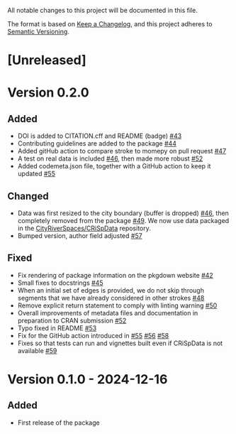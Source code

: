 All notable changes to this project will be documented in this file.

The format is based on [Keep a Changelog](https://keepachangelog.com/en/1.1.0/),
and this project adheres to [Semantic Versioning](https://semver.org/spec/v2.0.0.html).

# [Unreleased]

# Version 0.2.0

## Added

- DOI is added to CITATION.cff and README (badge) [#43](https://github.com/CityRiverSpaces/rcoins/pull/43)
- Contributing guidelines are added to the package [#44](https://github.com/CityRiverSpaces/rcoins/pull/44)
- Added gitHub action to compare stroke to momepy on pull request [#47](https://github.com/CityRiverSpaces/rcoins/pull/47)
- A test on real data is included [#46](https://github.com/CityRiverSpaces/rcoins/pull/46), then made more robust [#52](https://github.com/CityRiverSpaces/rcoins/pull/52)
- Added codemeta.json file, together with a GitHub action to keep it updated [#55](https://github.com/CityRiverSpaces/rcoins/pull/55)

## Changed

- Data was first resized to the city boundary (buffer is dropped) [#46](https://github.com/CityRiverSpaces/rcoins/pull/46), then completely removed from the package [#49](https://github.com/CityRiverSpaces/rcoins/pull/49).
  We now use data packaged in the [CityRiverSpaces/CRiSpData](https://github.com/CityRiverSpaces/CRiSpData) repository.
- Bumped version, author field adjusted [#57](https://github.com/CityRiverSpaces/rcoins/pull/57)

## Fixed

- Fix rendering of package information on the pkgdown website [#42](https://github.com/CityRiverSpaces/rcoins/pull/42)
- Small fixes to docstrings [#45](https://github.com/CityRiverSpaces/rcoins/pull/45)
- When an initial set of edges is provided, we do not skip  through segments that we have already considered in other strokes [#48](https://github.com/CityRiverSpaces/rcoins/pull/48)
- Remove explicit return statement to comply with linting warning [#50](https://github.com/CityRiverSpaces/rcoins/pull/50)
- Overall improvements of metadata files and documentation in preparation to CRAN submission [#52](https://github.com/CityRiverSpaces/rcoins/pull/52)
- Typo fixed in README [#53](https://github.com/CityRiverSpaces/rcoins/pull/53)
- Fix for the GitHub action introduced in [#55](https://github.com/CityRiverSpaces/rcoins/pull/56) [#56](https://github.com/CityRiverSpaces/rcoins/pull/56) [#58](https://github.com/CityRiverSpaces/rcoins/pull/58)
- Fixes so that tests can run and vignettes built even if CRiSpData is not available [#59](https://github.com/CityRiverSpaces/rcoins/pull/59)

# Version 0.1.0 - 2024-12-16

## Added

- First release of the package
